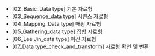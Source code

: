 - [02_Basic_Data type]  기본 자료형
- [03_Sequence_data type]  시퀀스 자료형
- [04_Mapping_Data type]  매핑 자료형
- [05_Gathering_data type]  집합 자료형
- [06_Lee Jin_data type]  이진 자료형
- [07_Data type_check_and_transform] 자료형 확인 및 변환
